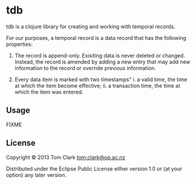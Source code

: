 # tdb

tdb is a clojure library for creating and working with temporal records.

For our purposes, a temporal record is a data record that has the 
following properties:

1.  The record is append-only.  Exisiting data is never deleted or
changed.  Instead, the record is amended by adding a new entry that
may add new information to the record or override previous information.

2.  Every data item is marked with two timestamps"
    i.  a valid time,  the time at which the item become effective;
   ii.  a transaction time, the time at which the item was entered. 

## Usage

FIXME

## License

Copyright © 2013 Tom Clark <tom.clark@op.ac.nz>

Distributed under the Eclipse Public License either version 1.0 or (at
your option) any later version.
